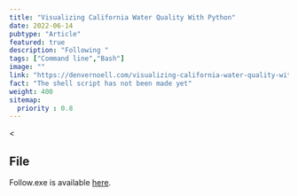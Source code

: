 ```yaml
---
title: "Visualizing California Water Quality With Python"
date: 2022-06-14
pubtype: "Article"
featured: true
description: "Following "
tags: ["Command line","Bash"]
image: ""
link: "https://denvernoell.com/visualizing-california-water-quality-with-python"
fact: "The shell script has not been made yet"
weight: 400
sitemap:
  priority : 0.8
---
```


<

## File
Follow.exe is available [here](follow.exe).